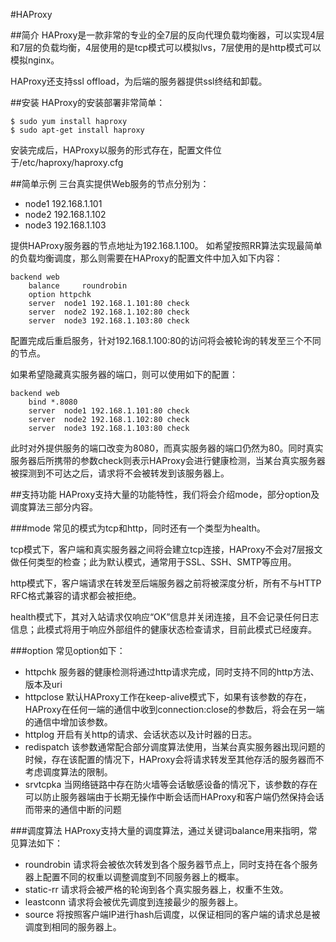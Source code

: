 #HAProxy

##简介
HAProxy是一款非常的专业的全7层的反向代理负载均衡器，可以实现4层和7层的负载均衡，4层使用的是tcp模式可以模拟lvs，7层使用的是http模式可以模拟nginx。

HAProxy还支持ssl offload，为后端的服务器提供ssl终结和卸载。

##安装
HAProxy的安装部署非常简单：
```shell
$ sudo yum install haproxy
$ sudo apt-get install haproxy
```
安装完成后，HAProxy以服务的形式存在，配置文件位于/etc/haproxy/haproxy.cfg

##简单示例
三台真实提供Web服务的节点分别为：

* node1 192.168.1.101
* node2 192.168.1.102
* node3 192.168.1.103

提供HAProxy服务器的节点地址为192.168.1.100。
如希望按照RR算法实现最简单的负载均衡调度，那么则需要在HAProxy的配置文件中加入如下内容：
```shell
backend web
    balance     roundrobin
    option httpchk
    server  node1 192.168.1.101:80 check
    server  node2 192.168.1.102:80 check
    server  node3 192.168.1.103:80 check
```
配置完成后重启服务，针对192.168.1.100:80的访问将会被轮询的转发至三个不同的节点。

如果希望隐藏真实服务器的端口，则可以使用如下的配置：
```shell
backend web
    bind *.8080
    server  node1 192.168.1.101:80 check
    server  node2 192.168.1.102:80 check
    server  node3 192.168.1.103:80 check
```
此时对外提供服务的端口改变为8080，而真实服务器的端口仍然为80。同时真实服务器后所携带的参数check则表示HAProxy会进行健康检测，当某台真实服务器被探测到不可达之后，请求将不会被转发到该服务器上。

##支持功能
HAProxy支持大量的功能特性，我们将会介绍mode，部分option及调度算法三部分内容。

###mode
常见的模式为tcp和http，同时还有一个类型为health。

tcp模式下，客户端和真实服务器之间将会建立tcp连接，HAProxy不会对7层报文做任何类型的检查；此为默认模式，通常用于SSL、SSH、SMTP等应用。

http模式下，客户端请求在转发至后端服务器之前将被深度分析，所有不与HTTP RFC格式兼容的请求都会被拒绝。

health模式下，其对入站请求仅响应“OK”信息并关闭连接，且不会记录任何日志信息；此模式将用于响应外部组件的健康状态检查请求，目前此模式已经废弃。

###option
常见option如下：
* httpchk 服务器的健康检测将通过http请求完成，同时支持不同的http方法、版本及uri
* httpclose 默认HAProxy工作在keep-alive模式下，如果有该参数的存在，HAProxy在任何一端的通信中收到connection:close的参数后，将会在另一端的通信中增加该参数。
* httplog 开启有关http的请求、会话状态以及计时器的日志。
* redispatch 该参数通常配合部分调度算法使用，当某台真实服务器出现问题的时候，存在该配置的情况下，HAProxy会将请求转发至其他存活的服务器而不考虑调度算法的限制。
* srvtcpka 当网络链路中存在防火墙等会话敏感设备的情况下，该参数的存在可以防止服务器端由于长期无操作中断会话而HAProxy和客户端仍然保持会话而带来的通信中断的问题

###调度算法
HAProxy支持大量的调度算法，通过关键词balance用来指明，常见算法如下：
* roundrobin 请求将会被依次转发到各个服务器节点上，同时支持在各个服务器上配置不同的权重以调整调度到不同服务器上的概率。
* static-rr 请求将会被严格的轮询到各个真实服务器上，权重不生效。
* leastconn 请求将会被优先调度到连接最少的服务器上。
* source 将按照客户端IP进行hash后调度，以保证相同的客户端的请求总是被调度到相同的服务器上。


